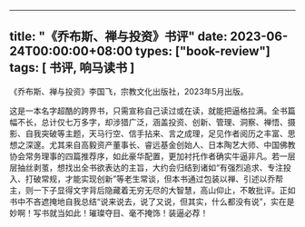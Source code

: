 
---
title: "《乔布斯、禅与投资》书评"
date: 2023-06-24T00:00:00+08:00
types: ["book-review"]
tags: [ 书评, 响马读书 ]
---

 《乔布斯、禅与投资》李国飞，宗教文化出版社，2023年5月出版。

这是一本名字超酷的跨界书，只需宣称自己读过或在读，就能把逼格拉满。全书篇幅不长，总计仅七万多字，却涉猎广泛，涵盖投资、创新、管理、洞察、禅悟、摄影、自我突破等主题，天马行空、信手拈来、言之成理，足见作者阅历之丰富、思想之深邃。尤其来自高毅资产董事长、睿远基金创始人、日本陶艺大师、中国佛教协会常务理事的四篇推荐序，如此豪华配置，更加衬托作者确实牛逼非凡。若一层层抽丝剥茧，想找出全书欲表达的主旨，大约会归结到诸如“有强烈追求、专注投入、打破常规，才能实现创新”等老生常谈，但本书通过包装以禅、引述以乔帮主，则一下子显得文字背后隐藏着无穷无尽的大智慧，高山仰止，不敢批评。正如书中不吝遮掩地自我总结“说来说去，说了又说，但其实，什么都没有说”，实在是妙啊！写书就当如此！璀璨夺目、毫不掩饰！装逼必荐！
